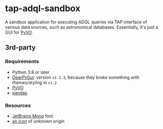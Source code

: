 # tap-adql-sandbox

A sandbox application for executing ADQL queries via TAP interface of various data sources, such as astronomical databases. Essentially, it's just a GUI for [PyVO](https://pypi.org/project/pyvo/).

## 3rd-party

### Requirements

- Python 3.8 or later
- [DearPyGui](https://pypi.org/project/dearpygui/): version `v1.1.3`, because they broke something with themes/styling in `v1.2`
- [PyVO](https://pypi.org/project/pyvo/)
- [pandas](https://pypi.org/project/pandas/)

### Resources

- [JetBrains Mono](https://www.jetbrains.com/lp/mono/) font
- [an icon](/src/tap-adql-sandbox/icons) of unknown origin
